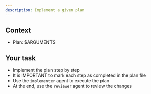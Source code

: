 ```yaml
---
description: Implement a given plan
---
```


## Context
- Plan: $ARGUMENTS

## Your task
- Implement the plan step by step
- It is IMPORTANT to mark each step as completed in the plan file
- Use the `implementer` agent to execute the plan
- At the end, use the `reviewer` agent to review the changes
